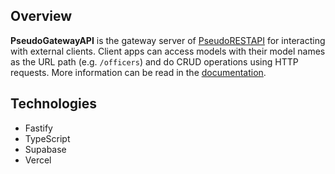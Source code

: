 ## Overview

**PseudoGatewayAPI** is the gateway server of [PseudoRESTAPI](https://github.com/netervati/pseudo-rest-api) for interacting with external clients. Client apps can access models with their model names as the URL path (e.g. `/officers`) and do CRUD operations using HTTP requests. More information can be read in the [documentation](https://www.pseudorestapi.com/docs).

## Technologies

- Fastify
- TypeScript
- Supabase
- Vercel
